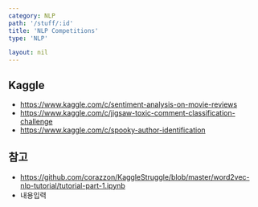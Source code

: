 ```yaml
---
category: NLP
path: '/stuff/:id'
title: 'NLP Competitions'
type: 'NLP'

layout: nil
---
```


## Kaggle
* https://www.kaggle.com/c/sentiment-analysis-on-movie-reviews
* https://www.kaggle.com/c/jigsaw-toxic-comment-classification-challenge
* https://www.kaggle.com/c/spooky-author-identification

## 참고
* https://github.com/corazzon/KaggleStruggle/blob/master/word2vec-nlp-tutorial/tutorial-part-1.ipynb
* 내용입력